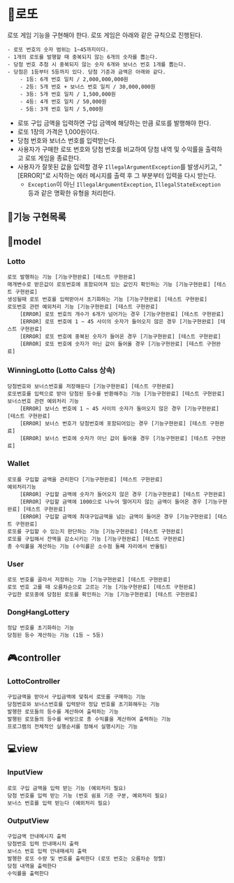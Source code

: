 # 🎰로또
로또 게임 기능을 구현해야 한다. 로또 게임은 아래와 같은 규칙으로 진행된다.

```
- 로또 번호의 숫자 범위는 1~45까지이다.
- 1개의 로또를 발행할 때 중복되지 않는 6개의 숫자를 뽑는다.
- 당첨 번호 추첨 시 중복되지 않는 숫자 6개와 보너스 번호 1개를 뽑는다.
- 당첨은 1등부터 5등까지 있다. 당첨 기준과 금액은 아래와 같다.
    - 1등: 6개 번호 일치 / 2,000,000,000원
    - 2등: 5개 번호 + 보너스 번호 일치 / 30,000,000원
    - 3등: 5개 번호 일치 / 1,500,000원
    - 4등: 4개 번호 일치 / 50,000원
    - 5등: 3개 번호 일치 / 5,000원
```

- 로또 구입 금액을 입력하면 구입 금액에 해당하는 만큼 로또를 발행해야 한다.
- 로또 1장의 가격은 1,000원이다.
- 당첨 번호와 보너스 번호를 입력받는다.
- 사용자가 구매한 로또 번호와 당첨 번호를 비교하여 당첨 내역 및 수익률을 출력하고 로또 게임을 종료한다.
- 사용자가 잘못된 값을 입력할 경우 `IllegalArgumentException`를 발생시키고, "[ERROR]"로 시작하는 에러 메시지를 출력 후 그 부분부터 입력을 다시 받는다.
  - `Exception`이 아닌 `IllegalArgumentException`, `IllegalStateException` 등과 같은 명확한 유형을 처리한다.

## 💬기능 구현목록

## 🧩model

### Lotto
    로또 발행하는 기능 [기능구현완료] [테스트 구현완료]
    매개변수로 받은값이 로또번호에 포함되어져 있는 값인지 확인하는 기능 [기능구현완료] [테스트 구현완료]
    생성될때 로또 번호를 입력받아서 초기화하는 기능 [기능구현완료] [테스트 구현완료]
    로또번호 관련 예외처리 기능 [기능구현완료] [테스트 구현완료]
        [ERROR] 로또 번호의 개수가 6개가 넘어가는 경우 [기능구현완료] [테스트 구현완료]
        [ERROR] 로또 번호에 1 ~ 45 사이의 숫자가 들어오지 않은 경우 [기능구현완료] [테스트 구현완료]
        [ERROR] 로또 번호에 중복된 숫자가 들어온 경우 [기능구현완료] [테스트 구현완료]
        [ERROR] 로또 번호에 숫자가 아닌 값이 들어올 경우 [기능구현완료] [테스트 구현완료]

### WinningLotto (Lotto Calss 상속)
    당첨번호와 보너스번호를 저장해둔다 [기능구현완료] [테스트 구현완료]
    로또번호를 입력으로 받아 당첨된 등수를 반환해주는 기능 [기능구현완료] [테스트 구현완료]
    보너스번호 관련 예외처리 기능
        [ERROR] 보너스 번호에 1 ~ 45 사이의 숫자가 들어오지 않은 경우 [기능구현완료] [테스트 구현완료]
        [ERROR] 보너스 번호가 당첨번호에 포함되어있는 경우 [기능구현완료] [테스트 구현완료]
        [ERROR] 보너스 번호에 숫자가 아닌 값이 들어올 경우 [기능구현완료] [테스트 구현완료]

### Wallet
    로또를 구입할 금액을 관리한다 [기능구현완료] [테스트 구현완료]
    예외처리기능
        [ERROR] 구입할 금액에 숫자가 들어오지 않은 경우 [기능구현완료] [테스트 구현완료]
        [ERROR] 구입할 금액에 1000으로 나누어 떨어지지 않는 금액이 들어온 경우 [기능구현완료] [테스트 구현완료]
        [ERROR] 구입할 금액에 최대구입금액을 넘는 금액이 들어온 경우 [기능구현완료] [테스트 구현완료]
    로또를 구입할 수 있는지 판단하는 기능 [기능구현완료] [테스트 구현완료]
    로또를 구입해서 잔액을 감소시키는 기능 [기능구현완료] [테스트 구현완료]
    총 수익률을 계산하는 기능 (수익률은 소수점 둘째 자리에서 반올림)

### User
    로또 번호를 골라서 저장하는 기능 [기능구현완료] [테스트 구현완료]
    로또 번호 고를 때 오름차순으로 고르는 기능 [기능구현완료] [테스트 구현완료]
    구입한 로또중에 당첨된 로또를 확인하는 기능 [기능구현완료] [테스트 구현완료]

### DongHangLottery
    정답 번호를 초기화하는 기능
    당첨된 등수 계산하는 기능 (1등 ~ 5등)

## 🎮controller

### LottoController
    구입금액을 받아서 구입금액에 맞춰서 로또를 구매하는 기능
    당첨번호와 보너스번호를 입력받아 정답 번호를 초기화해두는 기능
    발행한 로또들의 등수를 계산하여 출력하는 기능
    발행된 로또들의 등수를 바탕으로 총 수익률을 계산하여 출력하는 기능
    프로그램의 전체적인 실행순서를 정해서 실행시키는 기능

## 💻view

### InputView
    로또 구입 금액을 입력 받는 기능 (예외처리 필요)
    당첨 번호를 입력 받는 기능 (번호 쉼표 기준 구분, 예외처리 필요)
    보너스 번호를 입력 받는다 (예외처리 필요)
### OutputView
    구입금액 안내메시지 출력
    당첨번호 입력 안내매시지 출력
    보너스 번호 입력 안내매세지 출력
    발행한 로또 수량 및 번호를 출력한다 (로또 번호는 오름차순 정렬)
    당첨 내역을 출력한다
    수익률을 출력한다